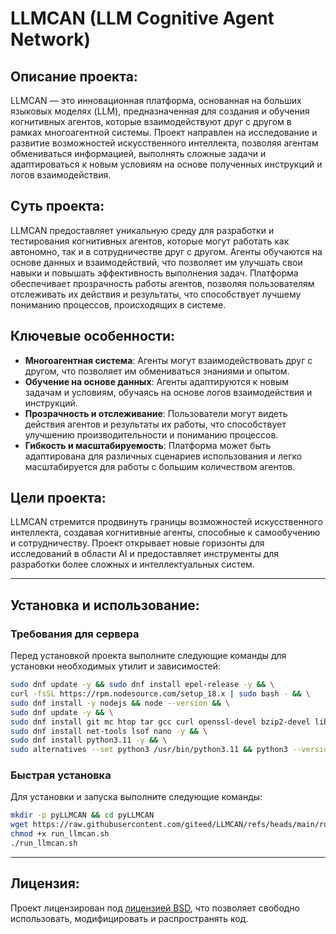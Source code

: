 # LLMCAN (LLM Cognitive Agent Network)

## Описание проекта:

LLMCAN — это инновационная платформа, основанная на больших языковых моделях (LLM), предназначенная для создания и обучения когнитивных агентов, которые взаимодействуют друг с другом в рамках многоагентной системы. Проект направлен на исследование и развитие возможностей искусственного интеллекта, позволяя агентам обмениваться информацией, выполнять сложные задачи и адаптироваться к новым условиям на основе полученных инструкций и логов взаимодействия.

## Суть проекта:

LLMCAN предоставляет уникальную среду для разработки и тестирования когнитивных агентов, которые могут работать как автономно, так и в сотрудничестве друг с другом. Агенты обучаются на основе данных и взаимодействий, что позволяет им улучшать свои навыки и повышать эффективность выполнения задач. Платформа обеспечивает прозрачность работы агентов, позволяя пользователям отслеживать их действия и результаты, что способствует лучшему пониманию процессов, происходящих в системе.

## Ключевые особенности:

- **Многоагентная система**: Агенты могут взаимодействовать друг с другом, что позволяет им обмениваться знаниями и опытом.
- **Обучение на основе данных**: Агенты адаптируются к новым задачам и условиям, обучаясь на основе логов взаимодействия и инструкций.
- **Прозрачность и отслеживание**: Пользователи могут видеть действия агентов и результаты их работы, что способствует улучшению производительности и пониманию процессов.
- **Гибкость и масштабируемость**: Платформа может быть адаптирована для различных сценариев использования и легко масштабируется для работы с большим количеством агентов.

## Цели проекта:

LLMCAN стремится продвинуть границы возможностей искусственного интеллекта, создавая когнитивные агенты, способные к самообучению и сотрудничеству. Проект открывает новые горизонты для исследований в области AI и предоставляет инструменты для разработки более сложных и интеллектуальных систем.

---

## Установка и использование:

### Требования для сервера

Перед установкой проекта выполните следующие команды для установки необходимых утилит и зависимостей:

```bash
sudo dnf update -y && sudo dnf install epel-release -y && \
curl -fsSL https://rpm.nodesource.com/setup_18.x | sudo bash - && \
sudo dnf install -y nodejs && node --version && \
sudo dnf update -y && \
sudo dnf install git mc htop tar gcc curl openssl-devel bzip2-devel libffi-devel zlib-devel -y && \
sudo dnf install net-tools lsof nano -y && \
sudo dnf install python3.11 -y && \
sudo alternatives --set python3 /usr/bin/python3.11 && python3 --version
```

### Быстрая установка

Для установки и запуска выполните следующие команды:

```bash
mkdir -p pyLLMCAN && cd pyLLMCAN
wget https://raw.githubusercontent.com/giteed/LLMCAN/refs/heads/main/run_llmcan.sh
chmod +x run_llmcan.sh
./run_llmcan.sh
```

---

## Лицензия:

Проект лицензирован под [лицензией BSD](LICENSE), что позволяет свободно использовать, модифицировать и распространять код.
